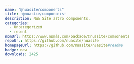 ```yaml
---
name: "@nuasite/components"
title: "@nuasite/components"
description: Nua Site astro components.
categories:
  - uncategorized
  - recent
npmUrl: https://www.npmjs.com/package/@nuasite/components
repoUrl: https://github.com/nuasite/nuasite
homepageUrl: https://github.com/nuasite/nuasite#readme
badge: new
downloads: 2425
---
```


